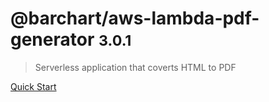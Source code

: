 # @barchart/aws-lambda-pdf-generator <small>3.0.1</small>

> Serverless application that coverts HTML to PDF

[Quick Start](/content/quick_start)
